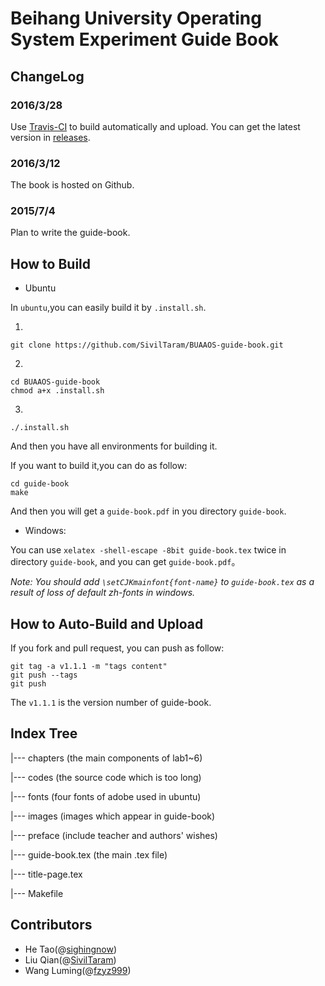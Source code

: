 # Beihang University Operating System Experiment Guide Book

## ChangeLog

### 2016/3/28
Use [Travis-CI](https://travis-ci.org/SivilTaram/BUAAOS-guide-book/builds) to build automatically and upload. You can get the latest version in [releases](https://github.com/SivilTaram/BUAAOS-guide-book/releases).

### 2016/3/12 
The book is hosted on Github.

### 2015/7/4
Plan to write the guide-book.

## How to Build

- Ubuntu

In `ubuntu`,you can easily build it by `.install.sh`.

1.
```shell
git clone https://github.com/SivilTaram/BUAAOS-guide-book.git
```
2.
```shell
cd BUAAOS-guide-book
chmod a+x .install.sh
```
3.
```shell
./.install.sh
```
And then you have all environments for building it.

If you want to build it,you can do as follow:
```shell
cd guide-book
make
```

And then you will get a `guide-book.pdf` in you directory `guide-book`.

- Windows:

You can use `xelatex -shell-escape -8bit guide-book.tex` twice in directory `guide-book`, and you can get `guide-book.pdf`。

*Note: You should add `\setCJKmainfont{font-name}` to `guide-book.tex` as a result of loss of default zh-fonts in windows.*

## How to Auto-Build and Upload

If you fork and pull request, you can push as follow:

```shell
git tag -a v1.1.1 -m "tags content"
git push --tags
git push
```

The `v1.1.1` is the version number of guide-book.


## Index Tree

|--- chapters (the main components of lab1~6)

|--- codes (the source code which is too long)

|--- fonts (four fonts of adobe used in ubuntu)

|--- images (images which appear in guide-book)

|--- preface (include teacher and authors' wishes)

|--- guide-book.tex (the main .tex file)

|--- title-page.tex

|--- Makefile 

## Contributors

- He Tao(@[sighingnow](https://github.com/sighingnow))
- Liu Qian(@[SivilTaram](https://github.com/SivilTaram))
- Wang Luming(@[fzyz999](https://github.com/fzyz999))
